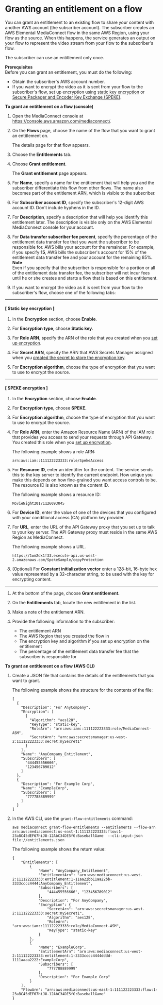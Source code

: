 # Granting an entitlement on a flow<a name="entitlements-grant"></a>

You can grant an entitlement to an existing flow to share your content with another AWS account \(the subscriber account\)\. The subscriber creates an AWS Elemental MediaConnect flow in the same AWS Region, using your flow as the source\. When this happens, the service generates an output on your flow to represent the video stream from your flow to the subscriber's flow\.

The subscriber can use an entitlement only once\.

**Prerequisites**  
Before you can grant an entitlement, you must do the following:
+ Obtain the subscriber's AWS account number\.
+ If you want to encrypt the video as it is sent from your flow to the subscriber's flow, set up encryption using [static key encryption](encryption-static-key-set-up.md) or [Secure Packager and Encoder Key Exchange \(SPEKE\)](encryption-speke-set-up.md)\. 

**To grant an entitlement on a flow \(console\)**

1. Open the MediaConnect console at [https://console\.aws\.amazon\.com/mediaconnect/](https://console.aws.amazon.com/mediaconnect/)\.

1. On the **Flows** page, choose the name of the flow that you want to grant an entitlement on\.

   The details page for that flow appears\.

1. Choose the **Entitlements** tab\.

1. Choose **Grant entitlement**\. 

   The **Grant entitlement** page appears\.

1. For **Name**, specify a name for the entitlement that will help you and the subscriber differentiate this flow from other flows\. The name also becomes part of the entitlement ARN, which is visible to the subscriber\.

1. For **Subscriber account ID**, specify the subscriber's 12\-digit AWS account ID\. Don't include hyphens in the ID\.

1. For **Description**, specify a description that will help you identify this entitlement later\. The description is visible only on the AWS Elemental MediaConnect console for your account\.

1. For **Data transfer subscriber fee percent**, specify the percentage of the entitlement data transfer fee that you want the subscriber to be responsible for\. AWS bills your account for the remainder\. For example, if you specify **15**, AWS bills the subscriber's account for 15% of the entitlement data transfer fee and your account for the remaining 85%\.
**Note**  
Even if you specify that the subscriber is responsible for a portion or all of the entitlement data transfer fee, the subscriber will not incur fees until he or she creates and starts a flow that is based on this entitlement\.

1. If you want to encrypt the video as it is sent from your flow to the subscriber's flow, choose one of the following tabs:

------
#### [ Static key encryption ]

   1. In the **Encryption** section, choose **Enable**\.

   1. For **Encryption type**, choose **Static key**\.

   1. For **Role ARN**, specify the ARN of the role that you created when you [set up encryption](encryption-static-key-set-up.md#encryption-static-key-set-up-create-iam-role)\.

   1. For **Secret ARN**, specify the ARN that AWS Secrets Manager assigned when you [created the secret to store the encryption key](encryption-static-key-set-up.md#encryption-static-key-set-up-store-key)\.

   1. For **Encryption algorithm**, choose the type of encryption that you want to use to encrypt the source\.

------
#### [ SPEKE encryption ]

   1. In the **Encryption** section, choose **Enable**\.

   1. For **Encryption type**, choose **SPEKE**\.

   1. For **Encryption algorithm**, choose the type of encryption that you want to use to encrypt the source\.

   1. For **Role ARN**, enter the Amazon Resource Name \(ARN\) of the IAM role that provides you access to send your requests through API Gateway\. You created this role when you [set up encryption](encryption-speke-set-up.md#encryption-speke-set-up-create-iam-role)\.

      The following example shows a role ARN:

      ```
      arn:aws:iam::111122223333:role/SpekeAccess
      ```

   1. For **Resource ID**, enter an identifier for the content\. The service sends this to the key server to identify the current endpoint\. How unique you make this depends on how fine\-grained you want access controls to be\. The resource ID is also known as the content ID\. 

      The following example shows a resource ID:

      ```
      MovieNight20171126093045
      ```

   1. For **Device ID**, enter the value of one of the devices that you configured with your conditional access \(CA\) platform key provider\. 

   1. For **URL**, enter the URL of the API Gateway proxy that you set up to talk to your key server\. The API Gateway proxy must reside in the same AWS Region as MediaConnect\.

      The following example shows a URL\. 

      ```
      https://1wm2dx1f33.execute-api.us-west-2.amazonaws.com/SpekeSample/copyProtection
      ```

   1. \(Optional\) For **Constant initialization vector** enter a 128\-bit, 16\-byte hex value represented by a 32\-character string, to be used with the key for encrypting content\.

------

1. At the bottom of the page, choose **Grant entitlement**\.

1. On the **Entitlements** tab, locate the new entitlement in the list\.

1. Make a note of the entitlement ARN\.

1. Provide the following information to the subscriber:
   + The entitlement ARN
   + The AWS Region that you created the flow in
   + The encryption key and algorithm if you set up encryption on the entitlement
   + The percentage of the entitlement data transfer fee that the subscriber is responsible for

**To grant an entitlement on a flow \(AWS CLI\)**

1. Create a JSON file that contains the details of the entitlements that you want to grant\.

   The following example shows the structure for the contents of the file:

   ```
   [
     {
       "Description": "For AnyCompany",
       "Encryption": [
         {
           "Algorithm": "aes128",
           "KeyType": "static-key",
           "RoleArn": "arn:aws:iam::111122223333:role/MediaConnect-ASM",
           "SecretArn": "arn:aws:secretsmanager:us-west-2:111122223333:secret:mySecret1"
         }
       ],
       "Name": "AnyCompany_Entitlement",
       "Subscribers": [
         "444455556666",
         "123456789012"
       ]
     },
     {
       "Description": "For Example Corp",
       "Name": "ExampleCorp",
       "Subscribers": [
         "777788889999"
       ]
     }
   ]
   ```

1. In the AWS CLI, use the `grant-flow-entitlements` command:

   ```
   aws mediaconnect grant-flow-entitlements --entitlements --flow-arn arn:aws:mediaconnect:us-east-1:111122223333:flow:1-23aBC45dEF67hiJ8-12AbC34DE5fG:BaseballGame  --cli-input-json file://entitlements.json
   ```

   The following example shows the return value:

   ```
   {
       "Entitlements": [
           {
               "Name": "AnyCompany_Entitlement",
               "EntitlementArn": "arn:aws:mediaconnect:us-west-2:111122223333:entitlement:1-11aa22bb11aa22bb-3333cccc4444:AnyCompany_Entitlement",
               "Subscribers": [
                   "444455556666", "123456789012"
               ],
               "Description": "For AnyCompany",
               "Encryption": {
                   "SecretArn": "arn:aws:secretsmanager:us-west-2:111122223333:secret:mySecret1",
                   "Algorithm": "aes128",
                   "RoleArn": "arn:aws:iam::111122223333:role/MediaConnect-ASM",
                   "KeyType": "static-key"
               }
           },
           {
               "Name": "ExampleCorp",
               "EntitlementArn": "arn:aws:mediaconnect:us-west-2:111122223333:entitlement:1-3333cccc4444dddd-1111aaaa2222:ExampleCorp",
               "Subscribers": [
                   "777788889999"
               ],
               "Description": "For Example Corp"
           }
       ],
       "FlowArn": "arn:aws:mediaconnect:us-east-1:111122223333:flow:1-23aBC45dEF67hiJ8-12AbC34DE5fG:BaseballGame"
   }
   ```
